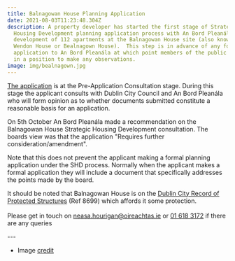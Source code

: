 ```yaml
---
title: Balnagowan House Planning Application
date: 2021-08-03T11:23:48.304Z
description: A property developer has started the first stage of Strategic
  Housing Development planning application process with An Bord Pleanála for the
  development of 112 apartments at the Balnagowan House site (also know as
  Wendon House or Bealnagown House).  This step is in advance of any formal
  application to An Bord Pleanála at which point members of the public would be
  in a position to make any observations.
image: img/bealnagown.jpg
---
```

[The application](https://www.pleanala.ie/en-ie/case/310668) is at the Pre-Application Consultation stage. During this stage the applicant consults with Dublin City Council and An Bord Pleanála who will form opinion as to whether documents submitted constitute a reasonable basis for an application.

On 5th October An Bord Pleanála made a recommendation on the Balnagowan House Strategic Housing Development consultation. The boards view was that the application "Requires further consideration/amendment".

Note that this does not prevent the applicant making a formal planning ​application under the SHD process. Normally when the applicant makes a formal application they will include a document that specifically addresses the points made by the board.

It should be noted that Balnagowan House is on the [Dublin City Record of Protected Structures](https://www.dublincity.ie/sites/default/files/2020-08/dublin-city-development-plan-2016-2022-volume-4.pdf) (Ref 8699) which affords it some protection.\
\
Please get in touch on [neasa.hourigan@oireachtas.ie](mailto:neasa.hourigan@oireachtas.ie?subject=Balnagowan%20House%20Planning%20Application&body=Dear%20Neasa%2C%0D%0A%0D%0A) or  [01 618 3172](tel:+35316183172) if there are any queries

\---

* Image [credit](https://commons.wikimedia.org/wiki/File:Wendon_Bealnagown_House,_Glasnevin,_Dublin.jpg)
